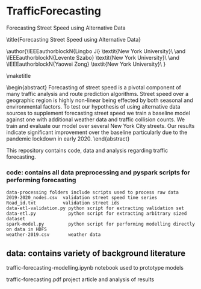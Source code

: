 # TrafficForecasting
Forecasting Street Speed using Alternative Data


\title{Forecasting Street Speed using Alternative Data}

\author{\IEEEauthorblockN{Lingbo Ji}
\textit{New York University}\\
\and
\IEEEauthorblockN{Levente Szabo}
\textit{New York University}\\
\and
\IEEEauthorblockN{Yaowei Zong}
\textit{New York University}\\
}

\maketitle

\begin{abstract}
Forecasting of street speed is a pivotal component of many traffic analysis and route prediction algorithms. Street speed over a geographic region is highly non-linear being effected by both seasonal and environmental factors. To test our hypothesis of using alternative data sources to supplement forecasting street speed we train a baseline model against one with additional weather data and traffic collision counts. We train and evaluate our model over several New York City streets. Our results indicate significant improvement over the baseline particularly due to the pandemic lockdown in early 2020. 
\end{abstract}

This repository contains code, data and analysis regarding traffic forecasting. 

### code: contains all data preprocessing and pyspark scripts for performing forecasting
    data-processing folders include scripts used to process raw data
    2019-2020_nodes.csv  validation street speed time series
    Road_id.txt          validation street ids
    data-etl-validation.py python script for extracting validation set
    data-etl.py            python script for extracting arbitrary sized dataset
    spark-model.py         python script for performing modelling directly on data in HDFS
    weather-2019.csv       weather data 


## data: contains variety of background literature


traffic-forecasting-modelling.ipynb   notebook used to prototype models 

traffic-forecasting.pdf               project article and analysis of results
